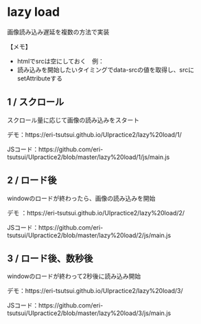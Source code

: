 <h1>lazy load</h1>
<p>画像読み込み遅延を複数の方法で実装</p>
<p>【メモ】</p>
<ul>
  <li>htmlでsrcは空にしておく　例：<img src="" data-src="img/img01.jpg" alt=""></li>
  <li>読み込みを開始したいタイミングでdata-srcの値を取得し、srcにsetAttributeする</li>
</ul>

<h2>1 / スクロール</h2>
<p>スクロール量に応じて画像の読み込みをスタート</p>
<p>デモ：https://eri-tsutsui.github.io/UIpractice2/lazy%20load/1/</p>
<p>JSコード：https://github.com/eri-tsutsui/UIpractice2/blob/master/lazy%20load/1/js/main.js</p>

<h2>2 / ロード後</h2>
<p>windowのロードが終わったら、画像の読み込みを開始
<p>デモ ：https://eri-tsutsui.github.io/UIpractice2/lazy%20load/2/</p>
<p>JSコード：https://github.com/eri-tsutsui/UIpractice2/blob/master/lazy%20load/2/js/main.js</p>

<h2>3 / ロード後、数秒後</h2>
<p>windowのロードが終わって2秒後に読み込み開始
<p>デモ：https://eri-tsutsui.github.io/UIpractice2/lazy%20load/3/</p>
<p>JSコード：https://github.com/eri-tsutsui/UIpractice2/blob/master/lazy%20load/3/js/main.js</p>
